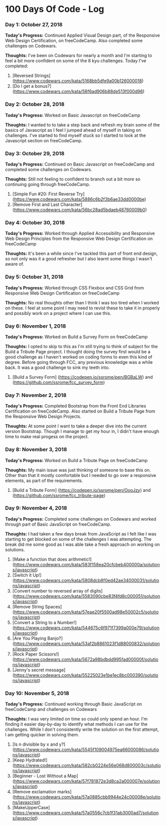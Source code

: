 # 100 Days Of Code - Log

### Day 1: October 27, 2018

**Today's Progress:** Continued Applied Visual Design part, of the Responsive Web Design Certification, on freeCodeCamp. Also completed some challenges on Codewars.

**Thoughts:** I've been on Codewars for nearly a month and I'm starting to feel a bit more confident on some of the 8 kyu challenges. Today I've completed:

1. [Reversed Strings] (https://www.codewars.com/kata/5168bb5dfe9a00b126000018)
2. [Do I get a bonus?] (https://www.codewars.com/kata/56f6ad906b88de513f000d96)

### Day 2: October 28, 2018

**Today's Progress:** Worked on Basic Javascript on freeCodeCamp

**Thoughts:** I wanted to to take a step back and refresh my brain some of the basics of Javascript as I feel I jumped ahead of myself in taking on challenges. I've started to find myself stuck so I started to look at the Javascript section on freeCodeCamp.

### Day 3: October 29, 2018

**Today's Progress:** Continued on Basic Javascript on freeCodeCamp and completed some challenges on Codewars.

**Thoughts:** Still not feeling to confident to branch out a bit more so continuing going through freeCodeCamp.

1. [Simple Fun #20: First Reverse Try] (https://www.codewars.com/kata/5886c6b2f3b6ae33dd0000be)
2. [Remove First and Last Character] (https://www.codewars.com/kata/56bc28ad5bdaeb48760009b0)

### Day 4: October 30, 2018

**Today's Progress:** Worked through Applied Accessibility and Responsive Web Design Principles from the Responsive Web Design Certification on freeCodeCamp

**Thoughts:**  It's been a while since I've tackled this part of front end design, so not only was it a good refresher but I also learnt some things I wasn't aware of.

### Day 5: October 31, 2018

**Today's Progress:** Worked through CSS Flexbox and CSS Grid from Responsive Web Design Certification on freeCodeCamp

**Thoughts:**  No real thoughts other than I think I was too tired when I worked on these. I feel at some point I may need to revist these to take it in properly and possibly work on a project where I can use this.

### Day 6: November 1, 2018

**Today's Progress:** Worked on Build a Survey Form on freeCodeCamp

**Thoughts:** I opted to skip to this as I'm still trying to think of subject for the Build a Tribute Page project. I thought doing the survey first would be a good challenge as I haven't worked on coding forms to even this kind of degree. Before going through FCC, any previous knowledge was a while back. It was a good challenge to sink my teeth into.

1. [Build a Survey Form] (https://codepen.io/ssrome/pen/BGBaLW) and (https://github.com/ssrome/fcc_survey_form)

### Day 7: November 2, 2018

**Today's Progress:** Completed Bootstrap from the Front End Libraries Certification on freeCodeCamp. Also started on Build a Tribute Page from the Responsive Web Design Projects.

**Thoughts:** At some point I want to take a deeper dive into the current version Bootstrap. Though I manage to get my hour in, I didn't have enough time to make real progess on the project.

### Day 8: November 3, 2018

**Today's Progress:** Worked on Build a Tribute Page on freeCodeCamp

**Thoughts:** My main issue was just thinking of someone to base this on. Other than that it mostly comfortable but I needed to go over a responsive elements, as part of the requirements.

1. [Build a Tribute Form] (https://codepen.io/ssrome/pen/OooJzy) and (https://github.com/ssrome/fcc_tribute-page)

### Day 9: November 4, 2018

**Today's Progress:** Completed some challenges on Codewars and worked through part of Basic JavaScript on freeCodeCamp.

**Thoughts:** I had taken a few days break from JavaScript as I felt like I was starting to get blocked on some of the challenges I was attempting. The break did me some good as I was able take a fresh approach on working on solutions.

1. [Make a function that does arithmetic!] (https://www.codewars.com/kata/583f158ea20cfcbeb400000a/solutions/javascript)
2. [Switch it Up!] (https://www.codewars.com/kata/5808dcb8f0ed42ae34000031/solutions/javascript)
3. [Convert number to reversed array of digits] (https://www.codewars.com/kata/5583090cbe83f4fd8c000051/solutions/javascript)
4. [Remove String Spaces] (https://www.codewars.com/kata/57eae20f5500ad98e50002c5/solutions/javascript)
5. [Convert a String to a Number!] (https://www.codewars.com/kata/544675c6f971f7399a000e79/solutions/javascript)
6. [Are You Playing Banjo?] (https://www.codewars.com/kata/53af2b8861023f1d88000832/solutions/javascript)
7. [Rock Paper Scissors!] (https://www.codewars.com/kata/5672a98bdbdd995fad00000f/solutions/javascript)
8. [Jenny's secret message] (https://www.codewars.com/kata/55225023e1be1ec8bc000390/solutions/javascript)

### Day 10: November 5, 2018

**Today's Progress:** Continued working through Basic JavaScript on freeCodeCamp and challenges on Codewars

**Thoughts:** I was very limited on time so could only spend an hour. I'm finding it easier day-by-day to identify what methods I can use for the challenges. While I don't consistently write the solution on the first attempt, I am getting quicker in solving them.

1. [Is n divisible by x and y?] (https://www.codewars.com/kata/5545f109004975ea66000086/solutions/javascript)
2. [Keep Hydrated!] (https://www.codewars.com/kata/582cb0224e56e068d800003c/solutions/javascript)
3. [Beginner - Lost Without a Map] (https://www.codewars.com/kata/57f781872e3d8ca2a000007e/solutions/javascript)
4. [Remove exclamation marks] (https://www.codewars.com/kata/57a0885cbb9944e24c00008e/solutions/javascript)
5. [MakeUpperCase] (https://www.codewars.com/kata/57a0556c7cb1f31ab3000ad7/solutions/javascript)